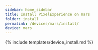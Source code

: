 ```yaml
---
sidebar: home_sidebar
title: Install PixelExperience on mars
folder: install
permalink: /devices/mars/install/
device: mars
---
```

{% include templates/device_install.md %}
